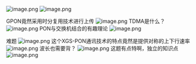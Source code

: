 ![image.png](https://cdn.jsdelivr.net/gh/fakeppa/blog-img/20251029233149.png)
![image.png](https://cdn.jsdelivr.net/gh/fakeppa/blog-img/20251029233400.png)

GPON竟然采用时分复用技术进行上传
![image.png](https://cdn.jsdelivr.net/gh/fakeppa/blog-img/20251029233439.png)
TDMA是什么？
![image.png](https://cdn.jsdelivr.net/gh/fakeppa/blog-img/20251029233513.png)
PON与交换机结合的有趣理论
![image.png](https://cdn.jsdelivr.net/gh/fakeppa/blog-img/20251029233850.png)



难题
![image.png](https://cdn.jsdelivr.net/gh/fakeppa/blog-img/20251029233600.png)
这个XGS-PON通讯技术的特点竟然是提供对称的上下行速率
![image.png](https://cdn.jsdelivr.net/gh/fakeppa/blog-img/20251029233708.png)
波长也需要背？
![image.png](https://cdn.jsdelivr.net/gh/fakeppa/blog-img/20251029233818.png)
这题有点特啊，独立的知识点
![image.png](https://cdn.jsdelivr.net/gh/fakeppa/blog-img/20251029234045.png)